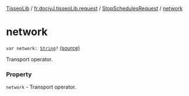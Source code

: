 [TisseoLib](../../index.md) / [fr.docjyJ.tisseoLib.request](../index.md) / [StopSchedulesRequest](index.md) / [network](./network.md)

# network

`var network: `[`String`](https://kotlinlang.org/api/latest/jvm/stdlib/kotlin/-string/index.html)`?` [(source)](https://github.com/docjyj/tisseoLib/tree/master/src/main/kotlin/fr/docjyJ/tisseoLib/request/StopSchedulesRequest.kt#L35)

Transport operator.

### Property

`network` - Transport operator.